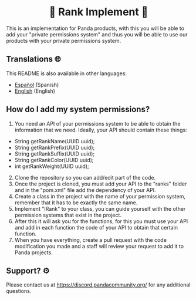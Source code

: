 <h1 align="center">🏅 Rank Implement 🏅</h1>

This is an implementation for Panda products, with this you will be able to add your "private permissions system" and thus you will be able to use our products with your private permissions system.

## Translations 🌐

This README is also available in other languages:

- [Español](https://github.com/Panda-Community/RankImplement/blob/master/README.md) (Spanish)
- [English](https://github.com/Panda-Community/RankImplement/blob/master/README_EN.md) (English)


## How do I add my system permissions?

1. You need an API of your permissions system to be able to obtain the information that we need.
Ideally, your API should contain these things:

- String getRankName(UUID uuid);
- String getRankPrefix(UUID uuid);
- String getRankSuffix(UUID uuid);
- String getRankColor(UUID uuid);
- int getRankWeight(UUID uuid);

2. Clone the repository so you can add/edit part of the code.
3. Once the project is cloned, you must add your API to the "ranks" folder and in the "pom.xml" file add the dependency of your API.
4. Create a class in the project with the name of your permission system, remember that it has to be exactly the same name.
5. Implement "IRank" to your class, you can guide yourself with the other permission systems that exist in the project.
6. After this it will ask you for the functions, for this you must use your API and add in each function the code of your API to obtain that certain function.
7. When you have everything, create a pull request with the code modification you made and a staff will review your request to add it to Panda projects.

## Support? ⚙

Please contact us at https://discord.pandacommunity.org/ for any additional questions.
